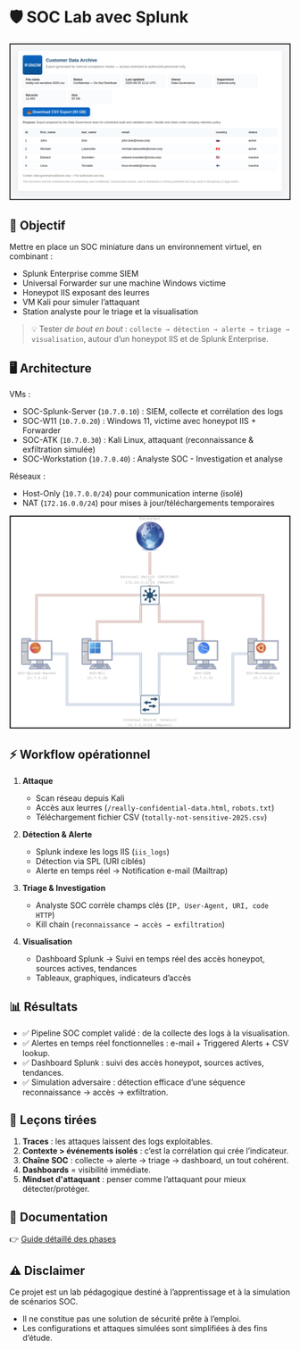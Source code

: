 # 🛡️ SOC Lab avec Splunk

![leurre-html](./images/leurre-html.png)


## 🎯 Objectif

Mettre en place un SOC miniature dans un environnement virtuel, en combinant :  
  - Splunk Enterprise comme SIEM  
  - Universal Forwarder sur une machine Windows victime  
  - Honeypot IIS exposant des leurres  
  - VM Kali pour simuler l’attaquant  
  - Station analyste pour le triage et la visualisation  

> 💡 Tester *de bout en bout* : `collecte → détection → alerte → triage → visualisation`, autour d’un honeypot IIS et de Splunk Enterprise.  




## 🖥️ Architecture
VMs : 
- SOC-Splunk-Server (`10.7.0.10`) : SIEM, collecte et corrélation des logs  
- SOC-W11 (`10.7.0.20`)  : Windows 11, victime avec honeypot IIS + Forwarder  
- SOC-ATK (`10.7.0.30`)  : Kali Linux, attaquant (reconnaissance & exfiltration simulée)  
- SOC-Workstation (`10.7.0.40`)  : Analyste SOC - Investigation et analyse  

Réseaux :  
- Host-Only (`10.7.0.0/24`) pour communication interne (isolé)   
- NAT (`172.16.0.0/24`) pour mises à jour/téléchargements temporaires  

![workflow](./images/workflow.png)




## ⚡ Workflow opérationnel

1. **Attaque** 
   - Scan réseau depuis Kali  
   - Accès aux leurres (`/really-confidential-data.html`, `robots.txt`)  
   - Téléchargement fichier CSV (`totally-not-sensitive-2025.csv`)   

2. **Détection & Alerte** 
   - Splunk indexe les logs IIS (`iis_logs`)  
   - Détection via SPL (URI ciblés)   
   - Alerte en temps réel → Notification e-mail (Mailtrap)  

3. **Triage & Investigation**  
   - Analyste SOC corrèle champs clés (`IP, User-Agent, URI, code HTTP`)  
   - Kill chain (`reconnaissance → accès → exfiltration`)  

4. **Visualisation**  
   - Dashboard Splunk → Suivi en temps réel des accès honeypot, sources actives, tendances  
   - Tableaux, graphiques, indicateurs d’accès  



## 📊 Résultats
  - ✅ Pipeline SOC complet validé : de la collecte des logs à la visualisation.    
  - ✅ Alertes en temps réel fonctionnelles : e-mail + Triggered Alerts + CSV lookup.  
  - ✅ Dashboard Splunk : suivi des accès honeypot, sources actives, tendances.  
  - ✅ Simulation adversaire : détection efficace d’une séquence reconnaissance → accès → exfiltration.  


## 🧠 Leçons tirées

1. **Traces** : les attaques laissent des logs exploitables.  
2. **Contexte > événements isolés** : c’est la corrélation qui crée l’indicateur.  
3. **Chaîne SOC** : collecte → alerte → triage → dashboard, un tout cohérent.  
4. **Dashboards** = visibilité immédiate.  
5. **Mindset d'attaquant** : penser comme l’attaquant pour mieux détecter/protéger.  
 


## 📂 Documentation

👉 [Guide détaillé des phases](GUIDE.md)  



## ⚠️ Disclaimer

Ce projet est un lab pédagogique destiné à l’apprentissage et à la simulation de scénarios SOC.  
- Il ne constitue pas une solution de sécurité prête à l’emploi.  
- Les configurations et attaques simulées sont simplifiées à des fins d’étude.  







